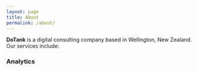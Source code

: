 ```yaml
---
layout: page
title: About
permalink: /about/
---
```


**DoTank** is a digital consulting company based in Wellington, New Zealand. Our services include:

### Analytics
